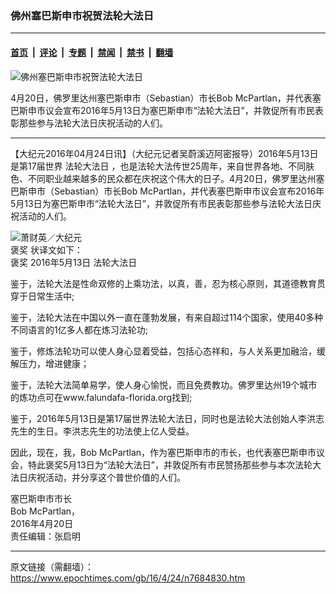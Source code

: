### 佛州塞巴斯申市祝贺法轮大法日

---

#### [首页](../../../..?n7684830) &nbsp;|&nbsp; [评论](../../../../../epoch-comment?n7684830) &nbsp;|&nbsp; [专题](../../../../../epoch-special?n7684830) &nbsp;|&nbsp; [禁闻](../../../../../epoch-news?n7684830) &nbsp;|&nbsp; [禁书](../../../../../books?n7684830) &nbsp;|&nbsp; [翻墙](https://github.com/gfw-breaker/nogfw/blob/master/README.md?n7684830)


<div><img alt="佛州塞巴斯申市祝贺法轮大法日" class="attachment-djy_600_400 size-djy_600_400 wp-post-image" src="https://i.epochtimes.com/assets/uploads/2016/04/RobertMcParlan.jpg"/>
<div class="caption">
 <p>
  4月20日，佛罗里达州塞巴斯申市（Sebastian）市长Bob McPartlan，并代表塞巴斯申市议会宣布2016年5月13日为塞巴斯申市“法轮大法日”，并敦促所有市民表彰那些参与法轮大法日庆祝活动的人们。
 </p>
</div></div><hr/><div class="post_content" id="artbody" itemprop="articleBody">
 <!-- article content begin -->
 <p>
  【大纪元2016年04月24日讯】（大纪元记者吴蔚溪迈阿密报导）2016年5月13日是第17届世界
  <ok href="https://www.epochtimes.com/gb/tag/%E6%B3%95%E8%BD%AE%E5%A4%A7%E6%B3%95%E6%97%A5.html">
   法轮大法日
  </ok>
  ，也是法轮大法传世25周年，来自世界各地、不同肤色、不同职业越来越多的民众都在庆祝这个伟大的日子。4月20日，佛罗里达州塞巴斯申市（Sebastian）市长Bob McPartlan，并代表塞巴斯申市议会宣布2016年5月13日为塞巴斯申市“法轮大法日”，并敦促所有市民表彰那些参与法轮大法日庆祝活动的人们。
 </p>
 <p>
  <img alt="萧财英／大纪元" class="size-medium wp-image-7685868" src="https://i.epochtimes.com/assets/uploads/2016/04/Sebastian-1-450x582.jpg"/>
  <br/>
  <ok href="https://www.epochtimes.com/gb/tag/%E8%A4%92%E5%A5%96.html">
   褒奖
  </ok>
  状译文如下：
  <br/>
  <ok href="https://www.epochtimes.com/gb/tag/%E8%A4%92%E5%A5%96.html">
   褒奖
  </ok>
  2016年5月13日
  <ok href="https://www.epochtimes.com/gb/tag/%E6%B3%95%E8%BD%AE%E5%A4%A7%E6%B3%95%E6%97%A5.html">
   法轮大法日
  </ok>
 </p>
 <p>
  鉴于，法轮大法是性命双修的上乘功法，以真，善，忍为核心原则，其道德教育贯穿于日常生活中;
 </p>
 <p>
  鉴于，法轮大法在中国以外一直在蓬勃发展，有来自超过114个国家，使用40多种不同语言的1亿多人都在炼习法轮功;
 </p>
 <p>
  鉴于，修炼法轮功可以使人身心显着受益，包括心态祥和，与人关系更加融洽，缓解压力，增进健康；
 </p>
 <p>
  鉴于，法轮大法简单易学，使人身心愉悦，而且免费教功。佛罗里达州19个城市的炼功点可在www.falundafa-florida.org找到;
 </p>
 <p>
  鉴于，2016年5月13日是第17届世界法轮大法日，同时也是法轮大法创始人李洪志先生的生日。李洪志先生的功法使上亿人受益。
 </p>
 <p>
  因此，现在，我，Bob McPartlan，作为塞巴斯申市的市长，也代表塞巴斯申市议会，特此褒奖5月13日为“法轮大法日”，并敦促所有市民赞扬那些参与本次法轮大法日庆祝活动，并分享这个普世价值的人们。
 </p>
 <p>
  塞巴斯申市市长
  <br/>
  Bob McPartlan，
  <br/>
  2016年4月20日
  <br/>
  责任编辑：张启明
 </p>
 <!-- article content end -->
 <div id="below_article_ad">
 </div>
</div>


---

原文链接（需翻墙）：https://www.epochtimes.com/gb/16/4/24/n7684830.htm